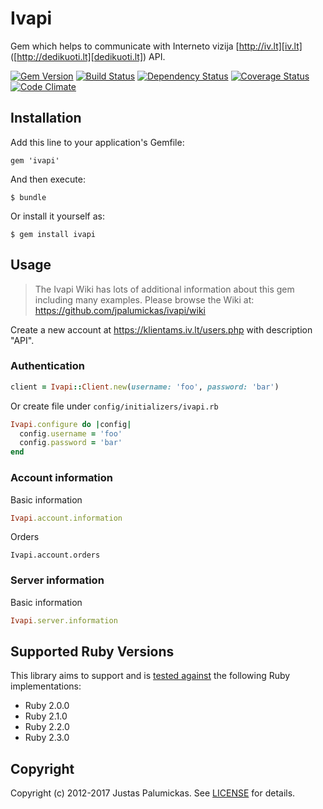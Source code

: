 # Ivapi

Gem which helps to communicate with Interneto vizija [http://iv.lt][iv.lt] ([http://dedikuoti.lt][dedikuoti.lt]) API.

[![Gem Version](http://img.shields.io/gem/v/ivapi.svg?style=flat-square)][rubygems]
[![Build Status](http://img.shields.io/travis/jpalumickas/ivapi.svg?style=flat-square)][travis]
[![Dependency Status](http://img.shields.io/gemnasium/jpalumickas/ivapi.svg?style=flat-square)][gemnasium]
[![Coverage Status](http://img.shields.io/coveralls/jpalumickas/ivapi/master.svg?style=flat-square)][coveralls]
[![Code Climate](http://img.shields.io/codeclimate/github/jpalumickas/ivapi.svg?style=flat-square)][codeclimate]

## Installation

Add this line to your application's Gemfile:

    gem 'ivapi'

And then execute:

    $ bundle

Or install it yourself as:

    $ gem install ivapi

## Usage

> The Ivapi Wiki has lots of additional information about this gem including many examples. Please browse the Wiki at:
https://github.com/jpalumickas/ivapi/wiki

Create a new account at https://klientams.iv.lt/users.php with description "API".

### Authentication
```rb
client = Ivapi::Client.new(username: 'foo', password: 'bar')
```

Or create file under `config/initializers/ivapi.rb`

```rb
Ivapi.configure do |config|
  config.username = 'foo'
  config.password = 'bar'
end
```

### Account information

Basic information
```rb
Ivapi.account.information
```

Orders
```
Ivapi.account.orders
```

### Server information

Basic information
```rb
Ivapi.server.information
```


## Supported Ruby Versions

This library aims to support and is [tested against][travis] the following Ruby
implementations:

* Ruby 2.0.0
* Ruby 2.1.0
* Ruby 2.2.0
* Ruby 2.3.0

## Copyright
Copyright (c) 2012-2017 Justas Palumickas.
See [LICENSE][license] for details.

[rubygems]: https://rubygems.org/gems/ivapi
[travis]: http://travis-ci.org/jpalumickas/ivapi
[gemnasium]: https://gemnasium.com/jpalumickas/ivapi
[coveralls]: https://coveralls.io/r/jpalumickas/ivapi
[codeclimate]: https://codeclimate.com/github/jpalumickas/ivapi

[iv.lt]: http://www.iv.lt
[dedikuoti.lt]: http://www.dedikuoti.lt
[license]: https://raw.githubusercontent.com/jpalumickas/ivapi/master/LICENSE
